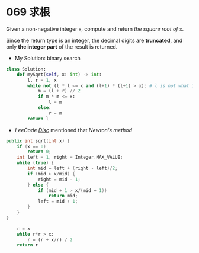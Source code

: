 # 069 求根

Given a non-negative integer `x`, compute and return *the square root of* `x`.

Since the return type is an integer, the decimal digits are **truncated**, and only **the integer part** of the result is returned.

* My Solution: binary search

```python
class Solution:
    def mySqrt(self, x: int) -> int:
        l, r = 1, x
        while not (l * l <= x and (l+1) * (l+1) > x): # l is not what I want
            m = (l + r) // 2
            if m * m <= x:
                l = m
            else:
                r = m
        return l
```



* *LeeCode [Disc](https://leetcode.com/problems/sqrtx/discuss/25057/3-4-short-lines-Integer-Newton-Every-Language)* mentioned that *Newton's method*

```c++
public int sqrt(int x) {
    if (x == 0)
        return 0;
    int left = 1, right = Integer.MAX_VALUE;
    while (true) {
        int mid = left + (right - left)/2;
        if (mid > x/mid) {
            right = mid - 1;
        } else {
            if (mid + 1 > x/(mid + 1))
                return mid;
            left = mid + 1;
        }
    }
}
```

```python
    r = x
    while r*r > x:
        r = (r + x/r) / 2
    return r
```



